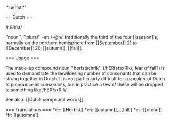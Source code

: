 '''herfst'''

== Dutch == 

/hERfst/

''noun'', ''plural'' -en /-@n/, traditionally the third of the four [[season]]s, normally on the northern hemisphere from [[September]] 21 to [[December]] 20; [[autumn]], [[fall]].

=== Usage ===

The made-up compound noun ''herfstschrik'' (/hERfstsxRIk/, fear of fall?) is used to demonstrate the bewildering number of consonants that can be strung together in Dutch. It is not particularly difficult for a speaker of Dutch to pronounce all consonants, but in practice a few of these will be dropped to something like /hERfsxRIk/.

See also: [[Dutch compound words]]

=== Translations ===
*de: [[Herbst]]
*en: [[autumn]], [[fall]]
*es: [[otoño]]
*fr: [[automne]]